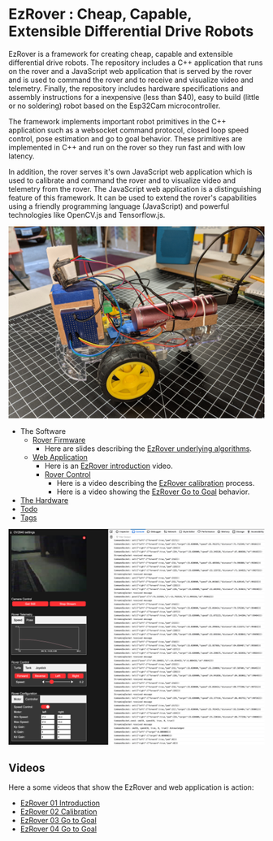 # EzRover : Cheap, Capable, Extensible Differential Drive Robots

EzRover is a framework for creating cheap, capable and extensible differential drive robots.  The repository includes a C++ application that runs on the rover and a JavaScript web application that is served by the rover and is used to command the rover and to receive and visualize video and telemetry.  Finally, the repository includes hardware specifications and assembly instructions for a inexpensive (less than $40), easy to build (little or no soldering) robot based on the Esp32Cam microcontroller.

The framework implements important robot primitives in the C++ application such as a websocket command protocol, closed loop speed control, pose estimation and go to goal behavior.  These primitives are implemented in C++ and run on the rover so they run fast and with low latency.

In addition, the rover serves it's own JavaScript web application which is used to calibrate and command the rover and to visualize video and telemetry from the rover.  The JavaScript web application is a distinguishing feature of this framework.  It can be used to extend the rover's capabilities using a friendly programming language (JavaScript) and powerful technologies like OpenCV.js and Tensorflow.js.

![EzRover side view](./images/ezrover_side_view.jpg)

- The Software
    - [Rover Firmware](./rover_firmware.md)
      - Here are slides describing the [EzRover underlying algorithms](https://docs.google.com/presentation/d/1t77gDPORG4qcxwhPNWrPlTVjwQWncRw7ujsnF02ZN7E/edit?usp=sharing).
    - [Web Application](./web_client.md)
        - Here is an [EzRover introduction](https://youtu.be/yN2ya2mlBNU) video.
        - [Rover Control](./rover_control.md)
          - Here is a video describing the  [EzRover calibration](https://youtu.be/ciDCUUx8MXI) process.
          - Here is a video showing the [EzRover Go to Goal](https://youtu.be/_eKCqswX5D0) behavior.
- [The Hardware](./building_the_rover.md)
- [Todo](./todo.md)
- [Tags](./tags.md)

![Web Application Video and Pose Telemetry](./images/video_and_pose.png)

## Videos
Here a some videos that show the EzRover and web application is action:
- [EzRover 01 Introduction](https://youtu.be/yN2ya2mlBNU)
- [EzRover 02 Calibration](https://youtu.be/ciDCUUx8MXI)
- [EzRover 03 Go to Goal](https://youtu.be/_eKCqswX5D0)
- [EzRover 04 Go to Goal](https://youtu.be/TjE9ceNOTJE)
